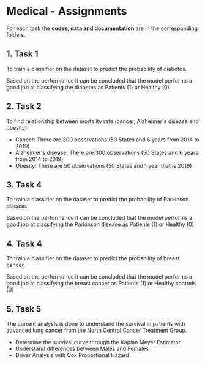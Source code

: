 # Medical - Assignments

For each task the  **codes, data and documentation** are in the corresponding folders.  


## 1.	Task 1
To train a classifier on the dataset to predict the probability of diabetes. 

Based on the performance it can be concluded that the model performs a good job at classifying the diabetes as Patients (1) or Healthy (0)


## 2.	Task 2
To find relationship between mortality rate (cancer, Alzheimer's disease and obesity). 
*	Cancer: There are 300 observations (50 States and 6 years from 2014 to 2019)
*	Alzheimer's disease: There are 300 observations (50 States and 6 years from 2014 to 2019)
*	Obesity: There are 50 observations (50 States and 1 year that is 2019)


## 3.	Task 4
To train a classifier on the dataset to predict the probability of Parkinson disease. 

Based on the performance it can be concluded that the model performs a good job at classifying the Parkinson disease as Patients (1) or Healthy (0)


## 4.	Task 4
To train a classifier on the dataset to predict the probability of breast cancer. 

Based on the performance it can be concluded that the model performs a good job at classifying the breast cancer as Patients (1) or Healthy controls (0)


## 5.	Task 5
The current analysis is done to understand the survival in patients with advanced lung cancer from the North Central Cancer Treatment Group.
*	Determine the survival curve through the Kaplan Meyer Estimator
*	Understand differences between Males and Females
*	Driver Analysis with Cox Proportional Hazard 
